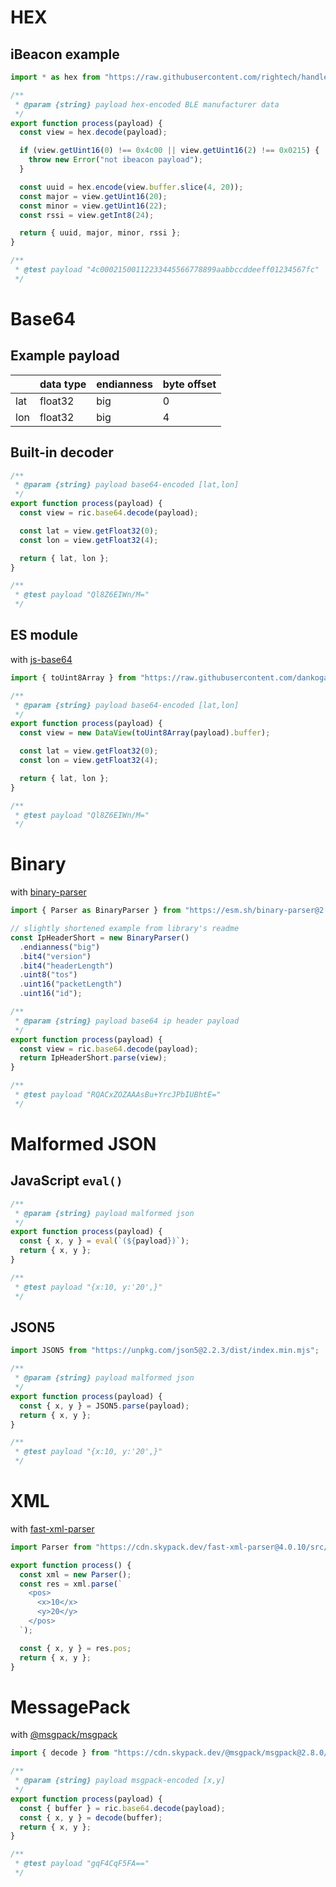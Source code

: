 

# HEX

## iBeacon example

```js
import * as hex from "https://raw.githubusercontent.com/rightech/handler-libs/1.0.7/dec/hex.js";

/**
 * @param {string} payload hex-encoded BLE manufacturer data
 */
export function process(payload) {
  const view = hex.decode(payload);

  if (view.getUint16(0) !== 0x4c00 || view.getUint16(2) !== 0x0215) {
    throw new Error("not ibeacon payload");
  }

  const uuid = hex.encode(view.buffer.slice(4, 20));
  const major = view.getUint16(20);
  const minor = view.getUint16(22);
  const rssi = view.getInt8(24);

  return { uuid, major, minor, rssi };
}

/**
 * @test payload "4c00021500112233445566778899aabbccddeeff01234567fc"
 */
```

# Base64

## Example payload

|         | data type  | endianness | byte offset |
|---------|------------|------------|-------------|
| lat     | float32    | big        | 0           |
| lon     | float32    | big        | 4           |


## Built-in decoder

```js
/**
 * @param {string} payload base64-encoded [lat,lon]
 */
export function process(payload) {
  const view = ric.base64.decode(payload);

  const lat = view.getFloat32(0);
  const lon = view.getFloat32(4);

  return { lat, lon };
}

/**
 * @test payload "Ql8Z6EIWn/M="
 */
```

## ES module

with [js-base64](https://github.com/dankogai/js-base64)

```js
import { toUint8Array } from "https://raw.githubusercontent.com/dankogai/js-base64/3.7.2/base64.mjs";

/**
 * @param {string} payload base64-encoded [lat,lon]
 */
export function process(payload) {
  const view = new DataView(toUint8Array(payload).buffer);

  const lat = view.getFloat32(0);
  const lon = view.getFloat32(4);

  return { lat, lon };
}

/**
 * @test payload "Ql8Z6EIWn/M="
 */
```

# Binary

with [binary-parser](https://github.com/keichi/binary-parser)

```js
import { Parser as BinaryParser } from "https://esm.sh/binary-parser@2.2.1";

// slightly shortened example from library's readme
const IpHeaderShort = new BinaryParser()
  .endianness("big")
  .bit4("version")
  .bit4("headerLength")
  .uint8("tos")
  .uint16("packetLength")
  .uint16("id");

/**
 * @param {string} payload base64 ip header payload
 */
export function process(payload) {
  const view = ric.base64.decode(payload);
  return IpHeaderShort.parse(view);
}

/**
 * @test payload "RQACxZOZAAAsBu+YrcJPbIUBhtE="
 */
```

# Malformed JSON

## JavaScript `eval()`

```js
/**
 * @param {string} payload malformed json
 */
export function process(payload) {
  const { x, y } = eval(`(${payload})`);
  return { x, y };
}

/**
 * @test payload "{x:10, y:'20',}"
 */
```

## JSON5

```js
import JSON5 from "https://unpkg.com/json5@2.2.3/dist/index.min.mjs";

/**
 * @param {string} payload malformed json
 */
export function process(payload) {
  const { x, y } = JSON5.parse(payload);
  return { x, y };
}

/**
 * @test payload "{x:10, y:'20',}"
 */
```

# XML

with [fast-xml-parser](https://github.com/NaturalIntelligence/fast-xml-parser)

```js
import Parser from "https://cdn.skypack.dev/fast-xml-parser@4.0.10/src/xmlparser/XMLParser.js";

export function process() {
  const xml = new Parser();
  const res = xml.parse(`
    <pos>
      <x>10</x>
      <y>20</y>
    </pos>
  `);

  const { x, y } = res.pos;
  return { x, y };
}
```

# MessagePack

with [@msgpack/msgpack](https://github.com/msgpack/msgpack-javascript)

```js
import { decode } from "https://cdn.skypack.dev/@msgpack/msgpack@2.8.0/dist.es5+esm/decode.mjs";

/**
 * @param {string} payload msgpack-encoded [x,y]
 */
export function process(payload) {
  const { buffer } = ric.base64.decode(payload);
  const { x, y } = decode(buffer);
  return { x, y };
}

/**
 * @test payload "gqF4CqF5FA=="
 */
```
